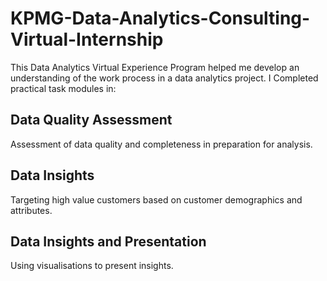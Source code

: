 # KPMG-Data-Analytics-Consulting-Virtual-Internship

This Data Analytics Virtual Experience Program helped me develop an understanding of the work process in a data analytics project. I Completed practical task modules in:

## Data Quality Assessment
Assessment of data quality and completeness in preparation for analysis.

## Data Insights
Targeting high value customers based on customer demographics and attributes.

## Data Insights and Presentation
Using visualisations to present insights.
